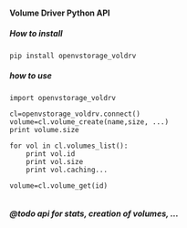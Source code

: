 #### Volume Driver Python API

##### How to install
```
pip install openvstorage_voldrv
```

##### how to use

```
import openvstorage_voldrv

cl=openvstorage_voldrv.connect()
volume=cl.volume_create(name,size, ...)
print volume.size

for vol in cl.volumes_list():
    print vol.id
    print vol.size
    print vol.caching...

volume=cl.volume_get(id)


```

##### @todo api for stats, creation of volumes, ...
